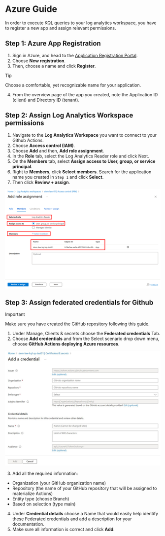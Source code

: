 # Azure Guide

In order to execute KQL queries to your log analytics workspace, you have to register a new app and assign relevant permissions.

## Step 1: Azure App Registration

1. Sign in Azure, and head to the [Application Registration Portal](https://portal.azure.com/#blade/Microsoft_AAD_IAM/ActiveDirectoryMenuBlade/RegisteredApps).
2. Choose **New registration**.
3. Then, choose a name and click **Register**.

> [!TIP]
> Choose a comfortable, yet recognizable name for your application.

4. From the overview page of the app you created, note the Application ID (client) and Directory ID (tenant).

## Step 2: Assign Log Analytics Workspace permissions

1. Navigate to the **Log Analytics Workspace** you want to connect to your Github Actions.
2. Choose **Access control (IAM)**.
3. Choose **Add** and then, **Add role assignment**.
4. In the **Role** tab, select the Log Analytics Reader role and click Next.
5. On the **Members** tab, select **Assign access to User, group, or service principal**.
6. Right to **Members**, click **Select members**. Search for the application name you created in `Step 1` and click **Select**.
7. Then click **Review + assign**.

![Role Assignment](/assets/images/azure/role-assignment.jpg)

## Step 3: Assign federated credentials for Github

> [!IMPORTANT]
> Make sure you have created the GitHub repository following this [guide](/docs/github.md).

1. Under Manage, Clients & secrets choose the **Federated credentials** Tab.
2. Choose **Add credentials** and from the Select scenario drop down menu, choose **GitHub Actions deploying Azure resources**.

![Federated Credentials](/assets/images/azure/federated-credentials.jpg)

3. Add all the required information:

- Organization (your GitHub organization name)
- Repository (the name of your GitHub repository that will be assigned to materialize Actions)
- Entity type (choose Branch)
- Based on selection (type main)

4. Under **Credential details** choose a Name that would easily help identify these Federated credentials and add a description for your documentation.
5. Make sure all information is correct and click **Add**.
